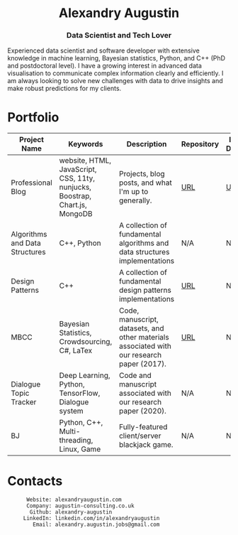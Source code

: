 <h1 align="center">Alexandry Augustin</h1>
<h3 align="center">Data Scientist and Tech Lover</h3>

Experienced data scientist and software developer with extensive knowledge in machine learning, Bayesian statistics, Python, and C++ (PhD and postdoctoral level). I have a growing interest in advanced data visualisation to communicate complex information clearly and efficiently. I am always looking to solve new challenges with data to drive insights and make robust predictions for my clients.

# Portfolio

| Project Name                   | Keywords                                                     | Description                                                  | Repository                                                   | Live Demo                                        |
| ------------------------------ | ------------------------------------------------------------ | ------------------------------------------------------------ | ------------------------------------------------------------ | ------------------------------------------------ |
| Professional Blog              | website, HTML, JavaScript, CSS, 11ty, nunjucks, Boostrap, Chart.js, MongoDB | Projects, blog posts, and what I'm up to generally.          | <a href="https://github.com/alexandry-augustin/professional-blog-public">URL</a> | <a href="https://alexandryaugustin.com/">URL</a> |
| Algorithms and Data Structures | C++, Python                                                  | A collection of fundamental algorithms and data structures implementations | N/A                                                          | N/A                                              |
| Design Patterns                | C++                                                          | A collection of fundamental design patterns implementations  | <a href="https://github.com/alexandry-augustin/design_patterns">URL</a> | N/A                                              |
| MBCC                           | Bayesian Statistics, Crowdsourcing, C#, LaTex                | Code, manuscript, datasets, and other materials associated with our research paper (2017). | <a href="https://github.com/alexandry-augustin/mbcc">URL</a> | N/A                                              |
| Dialogue Topic Tracker         | Deep Learning, Python, TensorFlow, Dialogue system           | Code and manuscript associated with our research paper (2020). | N/A                                                          | N/A                                              |
| BJ                             | Python, C++, Multi-threading, Linux, Game                    | Fully-featured client/server blackjack game.                 | N/A                                                          | N/A                                              |

# Contacts

```
      Website: alexandryaugustin.com
      Company: augustin-consulting.co.uk
       Github: alexandry-augustin
     LinkedIn: linkedin.com/in/alexandryaugustin
        Email: alexandry.augustin.jobs@gmail.com
```